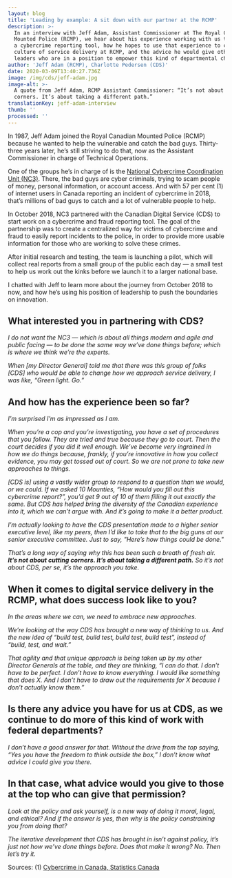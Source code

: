 ```yaml
---
layout: blog
title: 'Leading by example: A sit down with our partner at the RCMP'
description: >-
  In an interview with Jeff Adam, Assistant Commissioner at The Royal Canadian
  Mounted Police (RCMP), we hear about his experience working with us to launch
  a cybercrime reporting tool, how he hopes to use that experience to change the
  culture of service delivery at RCMP, and the advice he would give other
  leaders who are in a position to empower this kind of departmental change.
author: 'Jeff Adam (RCMP), Charlotte Pedersen (CDS)'
date: 2020-03-09T13:40:27.736Z
image: /img/cds/jeff-adam.jpg
image-alt: >-
  A quote from Jeff Adam, RCMP Assistant Commissioner: “It’s not about cutting
  corners. It’s about taking a different path.”
translationKey: jeff-adam-interview
thumb: ''
processed: ''
---
```

In 1987, Jeff Adam joined the Royal Canadian Mounted Police (RCMP) because he wanted to help the vulnerable and catch the bad guys. Thirty-three years later, he’s still striving to do that, now as the Assistant Commissioner in charge of Technical Operations. 

One of the groups he’s in charge of is the [National Cybercrime Coordination Unit (NC3)](http://www.rcmp-grc.gc.ca/en/the-national-cybercrime-coordination-unit-nc3). There, the bad guys are cyber criminals, trying to scam people of money, personal information, or account access. And with 57 per cent (1) of internet users in Canada reporting an incident of cybercrime in 2018, that’s millions of bad guys to catch and a lot of vulnerable people to help.  

In October 2018, NC3 partnered with the Canadian Digital Service (CDS) to start work on a cybercrime and fraud reporting tool. The goal of the partnership was to create a centralized way for victims of cybercrime and fraud to easily report incidents to the police, in order to provide more usable information for those who are working to solve these crimes.

After initial research and testing, the team is launching a pilot, which will collect real reports from a small group of the public each day — a small test to help us work out the kinks before we launch it to a larger national base.  

I chatted with Jeff to learn more about the journey from October 2018 to now, and how he’s using his position of leadership to push the boundaries on innovation.

## What interested you in partnering with CDS?

*I do not want the NC3 — which is about all things modern and agile and public facing —  to be done the same way we’ve done things before; which is where we think we’re the experts.* 

*When [my Director General] told me that there was this group of folks [CDS] who would be able to change *how* we approach service delivery, I was like, “Green light. Go.”*


## And how has the experience been so far?

*I’m surprised I’m as impressed as I am.* 

*When you’re a cop and you’re investigating, you have a set of procedures that you follow. They are tried and true because they go to court. Then the court decides if you did it well enough. We’ve become very ingrained in how we do things because, frankly, if you’re innovative in how you collect evidence, you may get tossed out of court. So we are not prone to take new approaches to things.* 

*[CDS is] using a vastly wider group to respond to a question than we would, or we could. If we asked 10 Mounties, “How would you fill out this cybercrime report?”, you’d get 9 out of 10 of them filling it out exactly the same. But CDS has helped bring the diversity of the Canadian experience into it, which we can’t argue with. And it’s going to make it a better product.* 

*I’m actually looking to have the CDS presentation made to a higher senior executive level, like my peers, then I’d like to take that to the big guns at our senior executive committee. Just to say, "Here’s how things could be done."* 

*That’s a long way of saying why this has been such a breath of fresh air. **It’s not about cutting corners. It’s about taking a different path.** So it’s not about CDS, per se, it’s the approach you take.*
 

## When it comes to digital service delivery in the RCMP, what does success look like to you?

*In the areas where we can, we need to embrace new approaches.* 

*We’re looking at the way CDS has brought a new way of thinking to us. And the new idea of “build test, build test, build test, build test”, instead of “build, test, and wait.”* 

*That agility and that unique approach is being taken up by my other Director Generals at the table, and they are thinking, “I can do that. I don’t have to be perfect. I don’t have to know everything. I would like something that does X. And I don’t have to draw out the requirements for X because I don’t actually know them.”*

## Is there any advice you have for us at CDS, as we continue to do more of this kind of work with federal departments?

*I don’t have a good answer for that. Without the drive from the top saying, “Yes you have the freedom to think outside the box,” I don’t know what advice I could give you there.*


## In that case, what advice would you give to those at the top who can give that permission?

*Look at the policy and ask yourself, is a new way of doing it moral, legal, and ethical? 
And if the answer is yes, then why is the policy constraining you from doing that?*

*The iterative development that CDS has brought in isn’t against policy, it’s just not how we’ve done things before. Does that make it wrong? No. Then let’s try it.*


Sources: (1) [Cybercrime in Canada, Statistics Canada](https://www150.statcan.gc.ca/n1/pub/89-28-0001/2018001/article/00015-eng.htm) 
